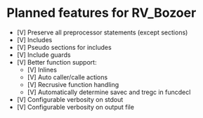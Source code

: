 # Planned features for RV_Bozoer

- [V] Preserve all preprocessor statements (except sections)
- [V] Includes
- [V] Pseudo sections for includes
- [V] Include guards
- [V] Better function support:
  - [V] Inlines
  - [V] Auto caller/calle actions
  - [V] Recrusive function handling
  - [V] Automatically determine savec and tregc in funcdecl
- [V] Configurable verbosity on stdout
- [V] Configurable verbosity on output file
